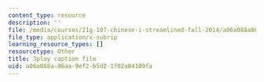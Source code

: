 ```yaml
---
content_type: resource
description: ''
file: /media/courses/21g-107-chinese-i-streamlined-fall-2014/a06a088a86aa9ef2b5d21f02a04109fa_M_gQolc3clM.srt
file_type: application/x-subrip
learning_resource_types: []
resourcetype: Other
title: 3play caption file
uid: a06a088a-86aa-9ef2-b5d2-1f02a04109fa
---
```

